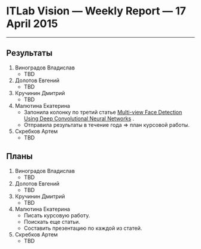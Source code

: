 # ITLab Vision — Weekly Report — 17 April 2015

----------------

## Результаты

  1. Виноградов Владислав
     - TBD
  1. Долотов Евгений
     - TBD
  1. Кручинин Дмитрий
     - TBD
  1. Малютина Екатерина
     - Запонила колонку по третий статье [Multi-view Face Detection Using Deep Convolutional Neural Networks](https://docs.google.com/spreadsheets/d/1iOSLENOhO8y_Qped1Vl4PHmNuWIeEYp5qcLOHCfj5Ng/edit?usp=sharing) .
	 - Отправила результаты в течение года => план курсовой работы.
  1. Скребков Артем
     - TBD

## Планы

  1. Виноградов Владислав
     - TBD
  1. Долотов Евгений
     - TBD
  1. Кручинин Дмитрий
     - TBD
  1. Малютина Екатерина
     - Писать курсовую работу.
	 - Поискать еще статьи.
	 - Составить презентацию по каждой из статей. 
  1. Скребков Артем
     - TBD